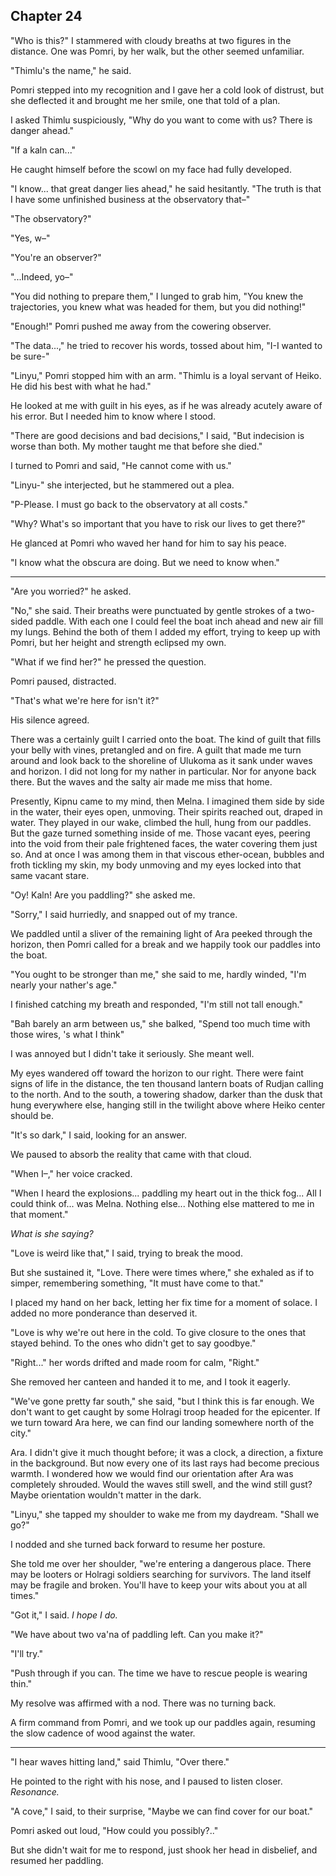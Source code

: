 ## Chapter 24

<!--
In this chapter, Pomri and Linyu set out in a small paddleboat for Heiko.

They don't have fog blocking them, but they are in the dark because of the obscura.

They also can't see underwater ships, like what Holrag would have. So the Holragi can spy on them and follow them to see what they're up to, maybe follow them back to Ulukoma to have a surprise attack in which they have to lock the door on Setre. The prologue illustrates a bloodied Setre, guilty for not helping Melna, paddling out to Liffa to save hae from a sinking capsule.

Anyway, tangent, this chapter shows them finding Laen-Laen and Pomri's saffa, Yub-yub, and Ginnu who can now see, but is exhausted and cold and doesn't know who thi is. However, thi knows the secret of the armory.

They also need to discover Ramne's connection to Holrag

They would go straight back, but they are captured by Ramne <- Too Much Capturing!

Holragi is digging shelter in Heiko, because they need shelter from the coming nova that will send the Obscura to far off places.

They are driven into the desert
 -->

"Who is this?" I stammered with cloudy breaths at two figures in the distance. One was Pomri, by her walk, but the other seemed unfamiliar.

"Thimlu's the name," he said.

Pomri stepped into my recognition and I gave her a cold look of distrust, but she deflected it and brought me her smile, one that told of a plan.

I asked Thimlu suspiciously, "Why do you want to come with us? There is danger ahead."

"If a kaln can..."

He caught himself before the scowl on my face had fully developed.

"I know... that great danger lies ahead," he said hesitantly. "The truth is that I have some unfinished business at the observatory that–"

"The observatory?"

"Yes, w–"

"You're an observer?"

"...Indeed, yo–"

"You did nothing to prepare them," I lunged to grab him, "You knew the trajectories, you knew what was headed for them, but you did nothing!"

"Enough!" Pomri pushed me away from the cowering observer.

"The data...," he tried to recover his words, tossed about him, "I-I wanted to be sure-"

"Linyu," Pomri stopped him with an arm. "Thimlu is a loyal servant of Heiko. He did his best with what he had."

He looked at me with guilt in his eyes, as if he was already acutely aware of his error. But I needed him to know where I stood.

"There are good decisions and bad decisions," I said, "But indecision is worse than both. My mother taught me that before she died."

I turned to Pomri and said, "He cannot come with us."

"Linyu-" she interjected, but he stammered out a plea.

"P-Please. I must go back to the observatory at all costs."

"Why? What's so important that you have to risk our lives to get there?"

He glanced at Pomri who waved her hand for him to say his peace.

"I know what the obscura are doing. But we need to know when."

-------

"Are you worried?" he asked.

"No," she said. Their breaths were punctuated by gentle strokes of a two-sided paddle. With each one I could feel the boat inch ahead and new air fill my lungs. Behind the both of them I added my effort, trying to keep up with Pomri, but her height and strength eclipsed my own.

"What if we find her?" he pressed the question.

Pomri paused, distracted.

"That's what we're here for isn't it?"

His silence agreed.

There was a certainly guilt I carried onto the boat. The kind of guilt that fills your belly with vines, pretangled and on fire. A guilt that made me turn around and look back to the shoreline of Ulukoma as it sank under waves and horizon. I did not long for my nather in particular. Nor for anyone back there. But the waves and the salty air made me miss that home.

Presently, Kipnu came to my mind, then Melna. I imagined them side by side in the water, their eyes open, unmoving. Their spirits reached out, draped in water. They played in our wake, climbed the hull, hung from our paddles. But the gaze turned something inside of me. Those vacant eyes, peering into the void from their pale frightened faces, the water covering them just so. And at once I was among them in that viscous ether-ocean, bubbles and froth tickling my skin, my body unmoving and my eyes locked into that same vacant stare.

"Oy! Kaln! Are you paddling?" she asked me.

"Sorry," I said hurriedly, and snapped out of my trance.

We paddled until a sliver of the remaining light of Ara peeked through the horizon, then Pomri called for a break and we happily took our paddles into the boat.

"You ought to be stronger than me," she said to me, hardly winded, "I'm nearly your nather's age."

I finished catching my breath and responded, "I'm still not tall enough."

"Bah barely an arm between us," she balked, "Spend too much time with those wires, 's what I think"

I was annoyed but I didn't take it seriously. She meant well.

My eyes wandered off toward the horizon to our right. There were faint signs of life in the distance, the ten thousand lantern boats of Rudjan calling to the north. And to the south, a towering shadow, darker than the dusk that hung everywhere else, hanging still in the twilight above where Heiko center should be.

"It's so dark," I said, looking for an answer.

We paused to absorb the reality that came with that cloud.

"When I–," her voice cracked.

"When I heard the explosions... paddling my heart out in the thick fog... All I could think of... was Melna. Nothing else... Nothing else mattered to me in that moment."

*What is she saying?*

"Love is weird like that," I said, trying to break the mood.

But she sustained it, "Love. There were times where," she exhaled as if to simper, remembering something, "It must have come to that."

I placed my hand on her back, letting her fix time for a moment of solace. I added no more ponderance than deserved it.

"Love is why we're out here in the cold. To give closure to the ones that stayed behind. To the ones who didn't get to say goodbye."

"Right..." her words drifted and made room for calm, "Right."

She removed her canteen and handed it to me, and I took it eagerly.

"We've gone pretty far south," she said, "but I think this is far enough. We don't want to get caught by some Holragi troop headed for the epicenter. If we turn toward Ara here, we can find our landing somewhere north of the city."

Ara. I didn't give it much thought before; it was a clock, a direction, a fixture in the background. But now every one of its last rays had become precious warmth. I wondered how we would find our orientation after Ara was completely shrouded. Would the waves still swell, and the wind still gust? Maybe orientation wouldn't matter in the dark.

"Linyu," she tapped my shoulder to wake me from my daydream. "Shall we go?"

I nodded and she turned back forward to resume her posture.

She told me over her shoulder, "we're entering a dangerous place. There may be looters or Holragi soldiers searching for survivors. The land itself may be fragile and broken. You'll have to keep your wits about you at all times."

"Got it," I said. *I hope I do.*

"We have about two va'na of paddling left. Can you make it?"

"I'll try."

"Push through if you can. The time we have to rescue people is wearing thin."

My resolve was affirmed with a nod. There was no turning back.

A firm command from Pomri, and we took up our paddles again, resuming the slow cadence of wood against the water.


-------


"I hear waves hitting land," said Thimlu, "Over there."

He pointed to the right with his nose, and I paused to listen closer. *Resonance.*

"A cove," I said, to their surprise, "Maybe we can find cover for our boat."

Pomri asked out loud, "How could you possibly?.."

But she didn't wait for me to respond, just shook her head in disbelief, and resumed her paddling.


<!--
They find Ginnu/not-Ginnu in the cove. She shows them Melna's and Kipnu's pendants as a token of trust.
-->


